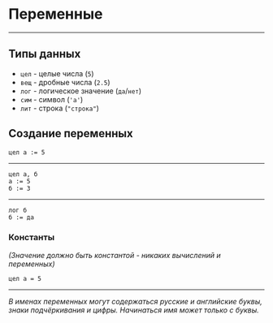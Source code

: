 # Переменные

---

## Типы данных

 + `цел` - целые числа (`5`)
 + `вещ` - дробные числа (`2.5`)
 + `лог` - логическое значение (`да`/`нет`)
 + `сим` - символ (`'а'`)
 + `лит` - строка (`"строка"`)

## Создание переменных

```1c
цел а := 5
```

---

```1c
цел а, б
а := 5
б := 3
```

---

```1c
лог б
б := да
```

### Константы

*(Значение должно быть константой - никаких вычислений и переменных)*

```1c
цел а = 5
```

---

*В именах переменных могут содержаться русские и английские буквы,
знаки подчёркивания и цифры. Начинаться имя может только с буквы.*
